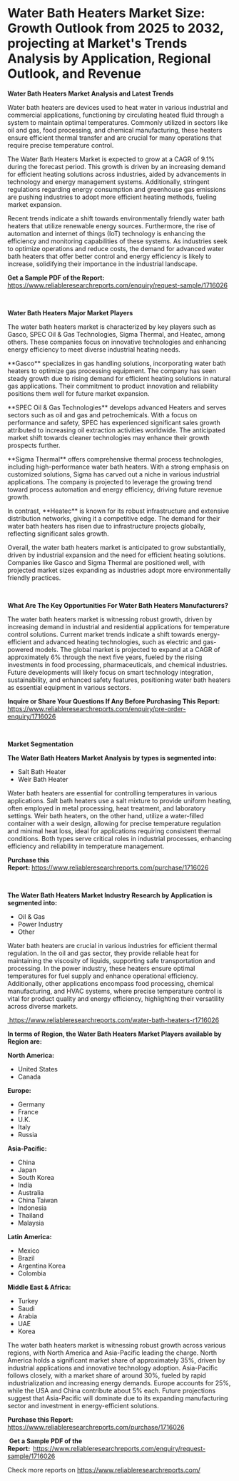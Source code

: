 <p><h1>Water Bath Heaters Market Size: Growth Outlook from 2025 to 2032, projecting at Market's Trends Analysis by Application, Regional Outlook, and Revenue</h1></p><p><strong>Water Bath Heaters Market Analysis and Latest Trends</strong></p>
<p><p>Water bath heaters are devices used to heat water in various industrial and commercial applications, functioning by circulating heated fluid through a system to maintain optimal temperatures. Commonly utilized in sectors like oil and gas, food processing, and chemical manufacturing, these heaters ensure efficient thermal transfer and are crucial for many operations that require precise temperature control.</p><p>The Water Bath Heaters Market is expected to grow at a CAGR of 9.1% during the forecast period. This growth is driven by an increasing demand for efficient heating solutions across industries, aided by advancements in technology and energy management systems. Additionally, stringent regulations regarding energy consumption and greenhouse gas emissions are pushing industries to adopt more efficient heating methods, fueling market expansion. </p><p>Recent trends indicate a shift towards environmentally friendly water bath heaters that utilize renewable energy sources. Furthermore, the rise of automation and internet of things (IoT) technology is enhancing the efficiency and monitoring capabilities of these systems. As industries seek to optimize operations and reduce costs, the demand for advanced water bath heaters that offer better control and energy efficiency is likely to increase, solidifying their importance in the industrial landscape.</p></p>
<p><strong>Get a Sample PDF of the Report:&nbsp;</strong> <a href="https://www.reliableresearchreports.com/enquiry/request-sample/1716026?utm_campaign=2205&utm_medium=2&utm_source=Github&utm_content=ia&utm_term=19022025&utm_id=water-bath-heaters">https://www.reliableresearchreports.com/enquiry/request-sample/1716026</a></p>
<p>&nbsp;</p>
<p><strong>Water Bath Heaters Major Market Players</strong></p>
<p><p>The water bath heaters market is characterized by key players such as Gasco, SPEC Oil & Gas Technologies, Sigma Thermal, and Heatec, among others. These companies focus on innovative technologies and enhancing energy efficiency to meet diverse industrial heating needs.</p><p>**Gasco** specializes in gas handling solutions, incorporating water bath heaters to optimize gas processing equipment. The company has seen steady growth due to rising demand for efficient heating solutions in natural gas applications. Their commitment to product innovation and reliability positions them well for future market expansion.</p><p>**SPEC Oil & Gas Technologies** develops advanced Heaters and serves sectors such as oil and gas and petrochemicals. With a focus on performance and safety, SPEC has experienced significant sales growth attributed to increasing oil extraction activities worldwide. The anticipated market shift towards cleaner technologies may enhance their growth prospects further.</p><p>**Sigma Thermal** offers comprehensive thermal process technologies, including high-performance water bath heaters. With a strong emphasis on customized solutions, Sigma has carved out a niche in various industrial applications. The company is projected to leverage the growing trend toward process automation and energy efficiency, driving future revenue growth.</p><p>In contrast, **Heatec** is known for its robust infrastructure and extensive distribution networks, giving it a competitive edge. The demand for their water bath heaters has risen due to infrastructure projects globally, reflecting significant sales growth.</p><p>Overall, the water bath heaters market is anticipated to grow substantially, driven by industrial expansion and the need for efficient heating solutions. Companies like Gasco and Sigma Thermal are positioned well, with projected market sizes expanding as industries adopt more environmentally friendly practices.</p></p>
<p>&nbsp;</p>
<p><strong>What Are The Key Opportunities For Water Bath Heaters Manufacturers?</strong></p>
<p><p>The water bath heaters market is witnessing robust growth, driven by increasing demand in industrial and residential applications for temperature control solutions. Current market trends indicate a shift towards energy-efficient and advanced heating technologies, such as electric and gas-powered models. The global market is projected to expand at a CAGR of approximately 6% through the next five years, fueled by the rising investments in food processing, pharmaceuticals, and chemical industries. Future developments will likely focus on smart technology integration, sustainability, and enhanced safety features, positioning water bath heaters as essential equipment in various sectors.</p></p>
<p><strong>Inquire or Share Your Questions If Any Before Purchasing This Report:</strong> <a href="https://www.reliableresearchreports.com/enquiry/pre-order-enquiry/1716026?utm_campaign=2205&utm_medium=2&utm_source=Github&utm_content=ia&utm_term=19022025&utm_id=water-bath-heaters">https://www.reliableresearchreports.com/enquiry/pre-order-enquiry/1716026</a></p>
<p>&nbsp;</p>
<p><strong>Market Segmentation</strong></p>
<p><strong>The Water Bath Heaters Market Analysis by types is segmented into:</strong></p>
<p><ul><li>Salt Bath Heater</li><li>Weir Bath Heater</li></ul></p>
<p><p>Water bath heaters are essential for controlling temperatures in various applications. Salt bath heaters use a salt mixture to provide uniform heating, often employed in metal processing, heat treatment, and laboratory settings. Weir bath heaters, on the other hand, utilize a water-filled container with a weir design, allowing for precise temperature regulation and minimal heat loss, ideal for applications requiring consistent thermal conditions. Both types serve critical roles in industrial processes, enhancing efficiency and reliability in temperature management.</p></p>
<p><strong>Purchase this Report:&nbsp;</strong><a href="https://www.reliableresearchreports.com/purchase/1716026?utm_campaign=2205&utm_medium=2&utm_source=Github&utm_content=ia&utm_term=19022025&utm_id=water-bath-heaters">https://www.reliableresearchreports.com/purchase/1716026</a></p>
<p>&nbsp;</p>
<p><strong>The Water Bath Heaters Market Industry Research by Application is segmented into:</strong></p>
<p><ul><li>Oil & Gas</li><li>Power Industry</li><li>Other</li></ul></p>
<p><p>Water bath heaters are crucial in various industries for efficient thermal regulation. In the oil and gas sector, they provide reliable heat for maintaining the viscosity of liquids, supporting safe transportation and processing. In the power industry, these heaters ensure optimal temperatures for fuel supply and enhance operational efficiency. Additionally, other applications encompass food processing, chemical manufacturing, and HVAC systems, where precise temperature control is vital for product quality and energy efficiency, highlighting their versatility across diverse markets.</p></p>
<p><a href="https://www.reliableresearchreports.com/water-bath-heaters-r1716026?utm_campaign=2205&utm_medium=2&utm_source=Github&utm_content=ia&utm_term=19022025&utm_id=water-bath-heaters">&nbsp;https://www.reliableresearchreports.com/water-bath-heaters-r1716026</a></p>
<p><strong>In terms of Region, the Water Bath Heaters Market Players available by Region are:</strong></p>
<p>
    <p> <strong> North America: </strong>
        <ul>
            <li>United States</li>
            <li>Canada</li>
        </ul>
        </p> 
    <p> <strong> Europe: </strong>
        <ul>
            <li>Germany</li>
            <li>France</li>
            <li>U.K.</li>
            <li>Italy</li>
            <li>Russia</li>
        </ul>
        </p> 
    <p> <strong> Asia-Pacific: </strong>
        <ul>
            <li>China</li>
            <li>Japan</li>
            <li>South Korea</li>
            <li>India</li>
            <li>Australia</li>
            <li>China Taiwan</li>
            <li>Indonesia</li>
            <li>Thailand</li>
            <li>Malaysia</li>
        </ul>
        </p> 
    <p> <strong> Latin America: </strong>
        <ul>
            <li>Mexico</li>
            <li>Brazil</li>
            <li>Argentina Korea</li>
            <li>Colombia</li>
        </ul>
        </p> 
    <p> <strong> Middle East & Africa: </strong>
        <ul>
            <li>Turkey</li>
            <li>Saudi</li>
            <li>Arabia</li>
            <li>UAE</li>
            <li>Korea</li>
        </ul>
    </p>
    </p>
<p><p>The water bath heaters market is witnessing robust growth across various regions, with North America and Asia-Pacific leading the charge. North America holds a significant market share of approximately 35%, driven by industrial applications and innovative technology adoption. Asia-Pacific follows closely, with a market share of around 30%, fueled by rapid industrialization and increasing energy demands. Europe accounts for 25%, while the USA and China contribute about 5% each. Future projections suggest that Asia-Pacific will dominate due to its expanding manufacturing sector and investment in energy-efficient solutions.</p></p>
<p><strong>Purchase this Report: </strong><a href="https://www.reliableresearchreports.com/purchase/1716026?utm_campaign=2205&utm_medium=2&utm_source=Github&utm_content=ia&utm_term=19022025&utm_id=water-bath-heaters">https://www.reliableresearchreports.com/purchase/1716026</a></p>
<p>&nbsp;<strong>Get a Sample PDF of the Report:&nbsp;&nbsp;</strong><a href="https://www.reliableresearchreports.com/enquiry/request-sample/1716026?utm_campaign=2205&utm_medium=2&utm_source=Github&utm_content=ia&utm_term=19022025&utm_id=water-bath-heaters">https://www.reliableresearchreports.com/enquiry/request-sample/1716026</a></p>
<p><strong></strong></p>
<p>Check more reports on <a href="https://www.reliableresearchreports.com/?utm_campaign=2205&utm_medium=2&utm_source=Github&utm_content=ia&utm_term=19022025&utm_id=water-bath-heaters">https://www.reliableresearchreports.com/</a></p>